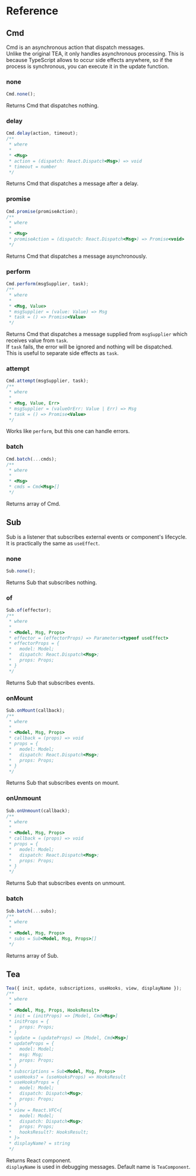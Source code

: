 # Reference

## Cmd

Cmd is an asynchronous action that dispatch messages.  
Unlike the original TEA, it only handles asynchronous processing. This is because TypeScript allows to occur side effects anywhere, so if the process is synchronous, you can execute it in the update function.


### none

```ts
Cmd.none();
```

Returns Cmd that dispatches nothing.


### delay

```ts
Cmd.delay(action, timeout);
/**
 * where
 * 
 * <Msg>
 * action = (dispatch: React.Dispatch<Msg>) => void
 * timeout = number
 */
```

Returns Cmd that dispatches a message after a delay.


### promise

```ts
Cmd.promise(promiseAction);
/**
 * where
 * 
 * <Msg>
 * promiseAction = (dispatch: React.Dispatch<Msg>) => Promise<void>
 */
```

Returns Cmd that dispatches a message asynchronously.


### perform

```ts
Cmd.perform(msgSupplier, task);
/**
 * where
 * 
 * <Msg, Value>
 * msgSupplier = (value: Value) => Msg
 * task = () => Promise<Value>
 */
```

Returns Cmd that dispatches a message supplied from `msgSupplier` which receives value from `task`.  
If `task` fails, the error will be ignored and nothing will be dispatched.  
This is useful to separate side effects as `task`.


### attempt

```ts
Cmd.attempt(msgSupplier, task);
/**
 * where
 * 
 * <Msg, Value, Err>
 * msgSupplier = (valueOrErr: Value | Err) => Msg
 * task = () => Promise<Value>
 */
```

Works like `perform`, but this one can handle errors.


### batch

```ts
Cmd.batch(...cmds);
/**
 * where
 * 
 * <Msg>
 * cmds = Cmd<Msg>[]
 */
```

Returns array of Cmd.


## Sub

Sub is a listener that subscribes external events or component's lifecycle.  
It is practically the same as `useEffect`.


### none

```ts
Sub.none();
```

Returns Sub that subscribes nothing.


### of

```ts
Sub.of(effector);
/**
 * where
 * 
 * <Model, Msg, Props>
 * effector = (effectorProps) => Parameters<typeof useEffect>
 * effectorProps = {
 *   model: Model;
 *   dispatch: React.Dispatch<Msg>;
 *   props: Props;
 * }
 */
```

Returns Sub that subscribes events.


### onMount

```ts
Sub.onMount(callback);
/**
 * where
 * 
 * <Model, Msg, Props>
 * callback = (props) => void
 * props = {
 *   model: Model;
 *   dispatch: React.Dispatch<Msg>;
 *   props: Props;
 * }
 */
```

Returns Sub that subscribes events on mount.


### onUnmount

```ts
Sub.onUnmount(callback);
/**
 * where
 * 
 * <Model, Msg, Props>
 * callback = (props) => void
 * props = {
 *   model: Model;
 *   dispatch: React.Dispatch<Msg>;
 *   props: Props;
 * }
 */
```

Returns Sub that subscribes events on unmount.


### batch

```ts
Sub.batch(...subs);
/**
 * where
 * 
 * <Model, Msg, Props>
 * subs = Sub<Model, Msg, Props>[]
 */
```

Returns array of Sub.


## Tea

```ts
Tea({ init, update, subscriptions, useHooks, view, displayName });
/**
 * where
 * 
 * <Model, Msg, Props, HooksResult>
 * init = (initProps) => [Model, Cmd<Msg>]
 * initProps = {
 *   props: Props;
 * }
 * update = (updateProps) => [Model, Cmd<Msg>]
 * updateProps = {
 *   model: Model;
 *   msg: Msg;
 *   props: Props;
 * }
 * subscriptions = Sub<Model, Msg, Props>
 * useHooks? = (useHooksProps) => HooksResult
 * useHooksProps = {
 *   model: Model;
 *   dispatch: Dispatch<Msg>;
 *   props: Props;
 * }
 * view = React.VFC<{
 *   model: Model;
 *   dispatch: Dispatch<Msg>;
 *   props: Props;
 *   hooksResult?: HooksResult;
 * }>
 * displayName? = string
 */
```

Returns React component.  
`displayName` is used in debugging messages. Default name is `TeaComponent`.
